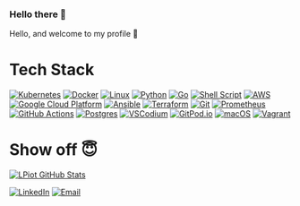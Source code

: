 ### Hello there 👋

<!--
**lpiot/lpiot** is a ✨ _special_ ✨ repository because its `README.md` (this file) appears on your GitHub profile.

Here are some ideas to get you started:

- 🔭 I’m currently working on ...
- 🌱 I’m currently learning ...
- 👯 I’m looking to collaborate on ...
- 🤔 I’m looking for help with ...
- 💬 Ask me about ...
- 📫 How to reach me: ...
- 😄 Pronouns: ...
- ⚡ Fun fact: ...
-->

Hello, and welcome to my profile 👋

# Tech Stack

<!--
Based upon https://github.com/meysam81/meysam81/blob/master/README.md

[![FastAPI](https://img.shields.io/badge/FastAPI-005571?style=for-the-badge&logo=fastapi)]()
[![Goodreads](https://img.shields.io/badge/Goodreads-F3F1EA?style=for-the-badge&logo=goodreads&logoColor=372213)]()
[![Medium](https://img.shields.io/badge/Medium-12100E?style=for-the-badge&logo=medium&logoColor=white)]()
[![MongoDB](https://img.shields.io/badge/MongoDB-%234ea94b.svg?style=for-the-badge&logo=mongodb&logoColor=white)]()
[![Redis](https://img.shields.io/badge/redis-%23DD0031.svg?style=for-the-badge&logo=redis&logoColor=white)]()
[![Rust](https://img.shields.io/badge/rust-%23000000.svg?style=for-the-badge&logo=rust&logoColor=white)]()
[![Stack Overflow](https://img.shields.io/badge/-Stackoverflow-FE7A16?style=for-the-badge&logo=stack-overflow&logoColor=white)]()
[![Twitch](https://img.shields.io/badge/Twitch-%239146FF.svg?style=for-the-badge&logo=Twitch&logoColor=white)]()
[![YouTube Music](https://img.shields.io/badge/YouTube_Music-FF0000?style=for-the-badge&logo=youtube-music&logoColor=white)]()

 -->

[![Kubernetes](https://img.shields.io/badge/kubernetes-%23326ce5.svg?style=for-the-badge&logo=kubernetes&logoColor=white)]()
[![Docker](https://img.shields.io/badge/docker-%230db7ed.svg?style=for-the-badge&logo=docker&logoColor=white)]()
[![Linux](https://img.shields.io/badge/Linux-FCC624?style=for-the-badge&logo=linux&logoColor=black)]()
[![Python](https://img.shields.io/badge/python-3670A0?style=for-the-badge&logo=python&logoColor=ffdd54)]()
[![Go](https://img.shields.io/badge/go-%2300ADD8.svg?style=for-the-badge&logo=go&logoColor=white)]()
[![Shell Script](https://img.shields.io/badge/shell_script-%23121011.svg?style=for-the-badge&logo=gnu-bash&logoColor=white)]()
[![AWS](https://img.shields.io/badge/AWS-%23232F3E?style=for-the-badge&logo=amazon-web-services)]()
[![Google Cloud Platform](https://img.shields.io/badge/google_cloud_Platform-%234285F4?style=for-the-badge&logo=Google-Cloud&logoColor=white)]()
[![Ansible](https://img.shields.io/badge/ansible-%231A1918.svg?style=for-the-badge&logo=ansible&logoColor=white)]()
[![Terraform](https://img.shields.io/badge/terraform-%235835CC.svg?style=for-the-badge&logo=terraform&logoColor=white)]()
[![Git](https://img.shields.io/badge/git-%23F05033.svg?style=for-the-badge&logo=git&logoColor=white)]()
[![Prometheus](https://img.shields.io/badge/Prometheus-E6522C?style=for-the-badge&logo=Prometheus&logoColor=white)]()
[![GitHub Actions](https://img.shields.io/badge/github%20actions-%232671E5.svg?style=for-the-badge&logo=githubactions&logoColor=white)]()
[![Postgres](https://img.shields.io/badge/postgres-%23316192.svg?style=for-the-badge&logo=postgresql&logoColor=white)]()
[![VSCodium](https://img.shields.io/badge/VSCodium-%232F80ED?style=for-the-badge&logo=vscodium&logoColor=white)]()
[![GitPod.io](https://img.shields.io/badge/Gitpod.io-%23FFAE33?style=for-the-badge&logo=gitpod&color=black)]()
[![macOS](https://img.shields.io/badge/mac%20os-000000?style=for-the-badge&logo=macos&logoColor=F0F0F0)]()
[![Vagrant](https://img.shields.io/badge/vagrant-%231563FF.svg?style=for-the-badge&logo=vagrant&logoColor=white)]()

<!-- TODO: add Pulumi, Open-Tofu, iPad, GitPod, Theia, PureStorage, Portworx, NetApp, Trident, Sysdig, Wiz, Falco -->

# Show off 😇

<p align="center">

[![LPiot GitHub Stats](https://github-readme-stats.vercel.app/api?username=lpiot&show_icons=true&count_private=true)](https://github.com/lpiot)

<!-- <a href="https://developer-friendly.blog" target="_blank"><img alt="Blog" src="https://img.shields.io/badge/Blog-Developer%20Friendly-red?style=flat&logo=firefox"></a> -->
<a href="https://www.linkedin.com/in/lpiot/" target="_blank"><img alt="LinkedIn" src="https://img.shields.io/badge/LinkedIn-lpiot-blue?style=flat&logo=linkedin"></a>
<a href="mailto:ludovic.piot@thegaragebandofit.com"><img alt="Email" src="https://img.shields.io/badge/Email-ludovic.piot@thegaragebandofit.com-blue?style=flat&logo=gmail"></a>

</p>
